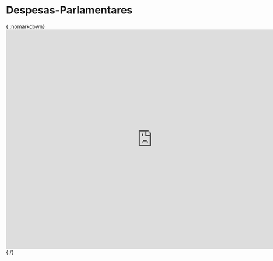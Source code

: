 # Despesas-Parlamentares

{::nomarkdown}
	<iframe width="800" height="600" src="https://app.powerbi.com/view?r=eyJrIjoiMTY2ZDBlNTAtODM4Ni00YjdjLTk2YmYtZmE0NTdiNjYzNTYyIiwidCI6IjQ3Yjg2OTU1LTk5NzMtNGJkNS05MzBhLTQ2ZGQ1NDZhODc5MCJ9" frameborder="0" allowFullScreen="true"></iframe>
{:/}